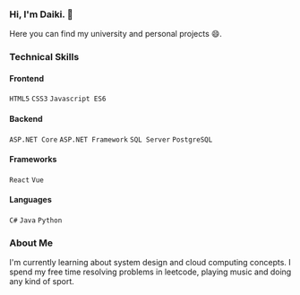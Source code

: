 ### Hi, I'm Daiki. 👋

Here you can find my university and personal projects 😄.

### Technical Skills
#### Frontend
`HTML5` `CSS3` `Javascript ES6`

#### Backend
`ASP.NET Core` `ASP.NET Framework` `SQL Server` `PostgreSQL`

#### Frameworks 
`React` `Vue`

#### Languages
`C#` `Java` `Python`

### About Me
I'm currently learning about system design and cloud computing concepts. 
I spend my free time resolving problems in leetcode, playing music and doing any kind of sport.
